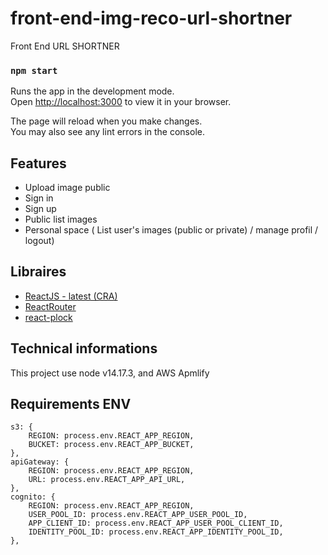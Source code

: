 # front-end-img-reco-url-shortner
Front End URL SHORTNER

### `npm start`

Runs the app in the development mode.\
Open [http://localhost:3000](http://localhost:3000) to view it in your browser.

The page will reload when you make changes.\
You may also see any lint errors in the console.

## Features 

- Upload image public
- Sign in
- Sign up
- Public list images
- Personal space ( List user's images (public or private) / manage profil / logout)

## Libraires
- [ReactJS - latest (CRA)](https://reactjs.org/)
- [ReactRouter](https://reactrouter.com/en/main)
- [react-plock](https://github.com/itsrennyman/react-plock)

## Technical informations

This project use node v14.17.3, and AWS Apmlify

## Requirements ENV 

    s3: {
        REGION: process.env.REACT_APP_REGION,
        BUCKET: process.env.REACT_APP_BUCKET,
    },
    apiGateway: {
        REGION: process.env.REACT_APP_REGION,
        URL: process.env.REACT_APP_API_URL,
    },
    cognito: {
        REGION: process.env.REACT_APP_REGION,
        USER_POOL_ID: process.env.REACT_APP_USER_POOL_ID,
        APP_CLIENT_ID: process.env.REACT_APP_USER_POOL_CLIENT_ID,
        IDENTITY_POOL_ID: process.env.REACT_APP_IDENTITY_POOL_ID,
    },
